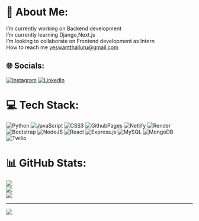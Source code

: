 # 💫 About Me:
I’m currently working on Backend development<br>I’m currently learning Django,Next.js<br>I’m looking to collaborate on Frontend development as Intern<br>How to reach me yeswantthalluru@gmail.com<br>


## 🌐 Socials:
[![Instagram](https://img.shields.io/badge/Instagram-%23E4405F.svg?logo=Instagram&logoColor=white)](https://instagram.com/cool_boy_yash_143) [![LinkedIn](https://img.shields.io/badge/LinkedIn-%230077B5.svg?logo=linkedin&logoColor=white)](https://linkedin.com/in/thalluru-yaswanth) 

# 💻 Tech Stack:
![Python](https://img.shields.io/badge/python-3670A0?style=for-the-badge&logo=python&logoColor=ffdd54) ![JavaScript](https://img.shields.io/badge/javascript-%23323330.svg?style=for-the-badge&logo=javascript&logoColor=%23F7DF1E) ![CSS3](https://img.shields.io/badge/css3-%231572B6.svg?style=for-the-badge&logo=css3&logoColor=white) ![GithubPages](https://img.shields.io/badge/github%20pages-121013?style=for-the-badge&logo=github&logoColor=white) ![Netlify](https://img.shields.io/badge/netlify-%23000000.svg?style=for-the-badge&logo=netlify&logoColor=#00C7B7) ![Render](https://img.shields.io/badge/Render-%46E3B7.svg?style=for-the-badge&logo=render&logoColor=white) ![Bootstrap](https://img.shields.io/badge/bootstrap-%238511FA.svg?style=for-the-badge&logo=bootstrap&logoColor=white) ![NodeJS](https://img.shields.io/badge/node.js-6DA55F?style=for-the-badge&logo=node.js&logoColor=white) ![React](https://img.shields.io/badge/react-%2320232a.svg?style=for-the-badge&logo=react&logoColor=%2361DAFB) ![Express.js](https://img.shields.io/badge/express.js-%23404d59.svg?style=for-the-badge&logo=express&logoColor=%2361DAFB) ![MySQL](https://img.shields.io/badge/mysql-4479A1.svg?style=for-the-badge&logo=mysql&logoColor=white) ![MongoDB](https://img.shields.io/badge/MongoDB-%234ea94b.svg?style=for-the-badge&logo=mongodb&logoColor=white) ![Twilio](https://img.shields.io/badge/Twilio-F22F46?style=for-the-badge&logo=Twilio&logoColor=white)
# 📊 GitHub Stats:
![](https://github-readme-stats.vercel.app/api?username=yaswanth&theme=dark&hide_border=false&include_all_commits=true&count_private=false)<br/>
![](https://github-readme-streak-stats.herokuapp.com/?user=yaswanth&theme=dark&hide_border=false)<br/>
![](https://github-readme-stats.vercel.app/api/top-langs/?username=yaswanth&theme=dark&hide_border=false&include_all_commits=true&count_private=false&layout=compact)

---
[![](https://visitcount.itsvg.in/api?id=yaswanth&icon=0&color=0)](https://visitcount.itsvg.in)

<!-- Proudly created with GPRM ( https://gprm.itsvg.in ) -->
